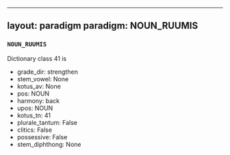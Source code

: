 
---
layout: paradigm
paradigm: NOUN_RUUMIS
---
### ` NOUN_RUUMIS `

Dictionary class 41 is
* grade_dir: strengthen
* stem_vowel: None
* kotus_av: None
* pos: NOUN
* harmony: back
* upos: NOUN
* kotus_tn: 41
* plurale_tantum: False
* clitics: False
* possessive: False
* stem_diphthong: None
